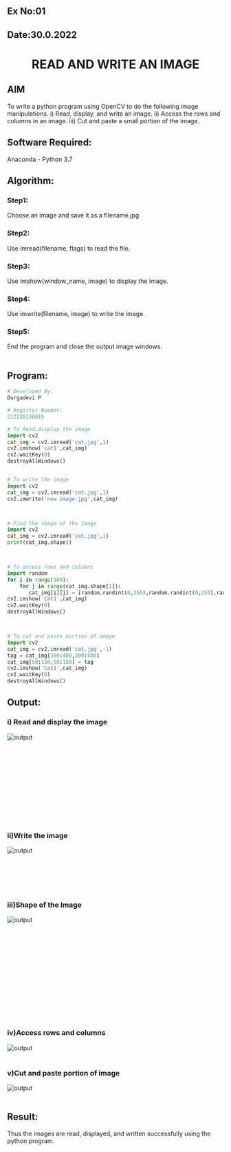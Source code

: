 ## Ex No:01
## Date:30.0.2022
# <p align="center">  READ AND WRITE AN IMAGE</p>

## AIM
To write a python program using OpenCV to do the following image manipulations.
i) Read, display, and write an image.
ii) Access the rows and columns in an image.
iii) Cut and paste a small portion of the image.

## Software Required:
Anaconda - Python 3.7
## Algorithm:
### Step1:
Choose an image and save it as a filename.jpg
### Step2:
Use imread(filename, flags) to read the file.
### Step3:
Use imshow(window_name, image) to display the image.
### Step4:
Use imwrite(filename, image) to write the image.
### Step5:
End the program and close the output image windows.
<br>
<br>
## Program:
```python
# Developed By:
Durgadevi P

# Register Number:
212220230015

# To Read,display the image
import cv2
cat_img = cv2.imread('cat.jpg',1)
cv2.imshow('cat1',cat_img)
cv2.waitKey(0)
destroyAllWindows()


# To write the image
import cv2
cat_img = cv2.imread('cat.jpg',1)
cv2.imwrite('new image.jpg',cat_img)



# Find the shape of the Image
import cv2
cat_img = cv2.imread('cat.jpg',1)
print(cat_img.shape))



# To access rows and columns
import random
for i in range(100):
    for j in range(cat_img.shape[1]):
       cat_img[i][j] = [random.randint(0,255),random.randint(0,255),random.randint(0,255)]
cv2.imshow('Cat1',cat_img)
cv2.waitKey(0)
destroyAllWindows()



# To cut and paste portion of image
import cv2
cat_img = cv2.imread('cat.jpg',-1)
tag = cat_img[300:400,300:400]
cat_img[50:150,50:150] = tag
cv2.imshow('Cat1',cat_img)
cv2.waitKey(0)
destroyAllWindows()
```
## Output:
### i) Read and display the image
![output](./static/img/do1.png)
<br>
<br>
<br>
<br>
<br>
<br>
<br>
<br>
<br>
<br>
<br>
<br>

### ii)Write the image
![output](./static/img/do2.png)
<br>
<br>
<br>
<br>
<br>
<br>

### iii)Shape of the Image
![output](./static/img/do3.png)
<br>
<br>
<br>
<br>
<br>
<br>
<br>
<br>
<br>
<br>
<br>
<br>
<br>
<br>


### iv)Access rows and columns
![output](./static/img/do4.png)
<br>
<br>

### v)Cut and paste portion of image
![output](./static/img/do5.png)
<br>
<br>

## Result:
Thus the images are read, displayed, and written successfully using the python program.



